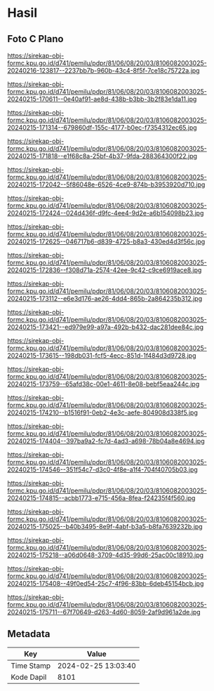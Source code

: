 # Hasil

## Foto C Plano

https://sirekap-obj-formc.kpu.go.id/d741/pemilu/pdpr/81/06/08/20/03/8106082003025-20240216-123817--2237bb7b-960b-43c4-8f5f-7ce18c75722a.jpg

https://sirekap-obj-formc.kpu.go.id/d741/pemilu/pdpr/81/06/08/20/03/8106082003025-20240215-170611--0e40af91-ae8d-438b-b3bb-3b2f83e1da11.jpg

https://sirekap-obj-formc.kpu.go.id/d741/pemilu/pdpr/81/06/08/20/03/8106082003025-20240215-171314--679860df-155c-4177-b0ec-f7354312ec65.jpg

https://sirekap-obj-formc.kpu.go.id/d741/pemilu/pdpr/81/06/08/20/03/8106082003025-20240215-171818--e1f68c8a-25bf-4b37-9fda-288364300f22.jpg

https://sirekap-obj-formc.kpu.go.id/d741/pemilu/pdpr/81/06/08/20/03/8106082003025-20240215-172042--5f86048e-6526-4ce9-874b-b3953920d710.jpg

https://sirekap-obj-formc.kpu.go.id/d741/pemilu/pdpr/81/06/08/20/03/8106082003025-20240215-172424--024d436f-d9fc-4ee4-9d2e-a6b154098b23.jpg

https://sirekap-obj-formc.kpu.go.id/d741/pemilu/pdpr/81/06/08/20/03/8106082003025-20240215-172625--046717b6-d839-4725-b8a3-430ed4d3f56c.jpg

https://sirekap-obj-formc.kpu.go.id/d741/pemilu/pdpr/81/06/08/20/03/8106082003025-20240215-172836--f308d71a-2574-42ee-9c42-c9ce6919ace8.jpg

https://sirekap-obj-formc.kpu.go.id/d741/pemilu/pdpr/81/06/08/20/03/8106082003025-20240215-173112--e6e3d176-ae26-4dd4-865b-2a864235b312.jpg

https://sirekap-obj-formc.kpu.go.id/d741/pemilu/pdpr/81/06/08/20/03/8106082003025-20240215-173421--ed979e99-a97a-492b-b432-dac281dee84c.jpg

https://sirekap-obj-formc.kpu.go.id/d741/pemilu/pdpr/81/06/08/20/03/8106082003025-20240215-173615--198db031-fcf5-4ecc-851d-1f484d3d9728.jpg

https://sirekap-obj-formc.kpu.go.id/d741/pemilu/pdpr/81/06/08/20/03/8106082003025-20240215-173759--65afd38c-00e1-4611-8e08-bebf5eaa244c.jpg

https://sirekap-obj-formc.kpu.go.id/d741/pemilu/pdpr/81/06/08/20/03/8106082003025-20240215-174210--b1516f91-0eb2-4e3c-aefe-804908d338f5.jpg

https://sirekap-obj-formc.kpu.go.id/d741/pemilu/pdpr/81/06/08/20/03/8106082003025-20240215-174404--397ba9a2-fc7d-4ad3-a698-78b04a8e4694.jpg

https://sirekap-obj-formc.kpu.go.id/d741/pemilu/pdpr/81/06/08/20/03/8106082003025-20240215-174546--351f54c7-d3c0-4f8e-a1f4-704f40705b03.jpg

https://sirekap-obj-formc.kpu.go.id/d741/pemilu/pdpr/81/06/08/20/03/8106082003025-20240215-174815--acbb1773-e715-456a-8fea-f24235f4f560.jpg

https://sirekap-obj-formc.kpu.go.id/d741/pemilu/pdpr/81/06/08/20/03/8106082003025-20240215-175025--b40b3495-8e9f-4abf-b3a5-b8fa7639232b.jpg

https://sirekap-obj-formc.kpu.go.id/d741/pemilu/pdpr/81/06/08/20/03/8106082003025-20240215-175218--a06d0648-3709-4d35-99d6-25ac00c18910.jpg

https://sirekap-obj-formc.kpu.go.id/d741/pemilu/pdpr/81/06/08/20/03/8106082003025-20240215-175408--49f0ed54-25c7-4f96-83bb-6deb45154bcb.jpg

https://sirekap-obj-formc.kpu.go.id/d741/pemilu/pdpr/81/06/08/20/03/8106082003025-20240215-175711--67f70649-d263-4d60-8059-2af9d961a2de.jpg


## Metadata

| Key        | Value               |
| ---------- | ------------------- |
| Time Stamp | 2024-02-25 13:03:40 |
| Kode Dapil | 8101                |



